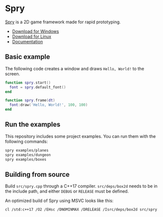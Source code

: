 # Spry

[Spry](https://jasonliang.js.org/spry/) is a 2D game framework made for rapid
prototyping.

- [Download for Windows](https://github.com/jasonliang-dev/spry/releases/download/1.0/spry-windows-x86-64.exe)
- [Download for Linux](https://github.com/jasonliang-dev/spry/releases/download/1.0/spry-linux-x86-64)
- [Documentation](https://jasonliang.js.org/spry/)

## Basic example

The following code creates a window and draws `Hello, World!` to the screen.

```lua
function spry.start()
  font = spry.default_font()
end

function spry.frame(dt)
  font:draw('Hello, World!', 100, 100)
end
```

## Run the examples

This repository includes some project examples. You can run them with the
following commands:

```sh
spry examples/planes
spry examples/dungeon
spry examples/boxes
```

## Building from source

Build `src/spry.cpp` through a C++17 compiler. `src/deps/box2d` needs to be in
the include path, and either `DEBUG` or `RELEASE` must be defined.

An optimized build of Spry using MSVC looks like this:

```sh
cl /std:c++17 /O2 /EHsc /DNOMINMAX /DRELEASE /Isrc/deps/box2d src/spry.cpp
```
